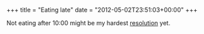 +++
title = "Eating late"
date = "2012-05-02T23:51:03+00:00"
+++

Not eating after 10:00 might be my hardest <a href="/blog/resolutions-2012">resolution</a> yet.
			